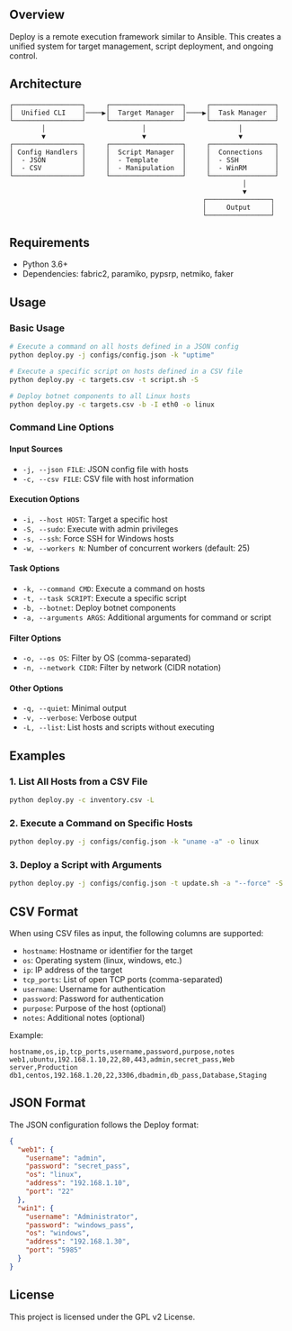 ## Overview
Deploy is a remote execution framework similar to Ansible. This creates a unified system for target management, script deployment, and ongoing control.

## Architecture
```
┌─────────────────┐     ┌──────────────────┐     ┌────────────────┐
│  Unified CLI    │────▶│  Target Manager  │────▶│  Task Manager  │
└─────────────────┘     └──────────────────┘     └────────────────┘
        │                        │                       │
        ▼                        ▼                       ▼
┌─────────────────┐     ┌──────────────────┐     ┌────────────────┐
│ Config Handlers │     │  Script Manager  │     │  Connections   │
│  - JSON         │     │  - Template      │     │  - SSH         │
│  - CSV          │     │  - Manipulation  │     │  - WinRM       │
└─────────────────┘     └──────────────────┘     └────────────────┘
                                                          │
                                                          ▼
                                                ┌────────────────┐
                                                │     Output     │
                                                └────────────────┘
```
## Requirements
- Python 3.6+
- Dependencies: fabric2, paramiko, pypsrp, netmiko, faker

## Usage
### Basic Usage
```bash
# Execute a command on all hosts defined in a JSON config
python deploy.py -j configs/config.json -k "uptime"

# Execute a specific script on hosts defined in a CSV file
python deploy.py -c targets.csv -t script.sh -S

# Deploy botnet components to all Linux hosts
python deploy.py -c targets.csv -b -I eth0 -o linux
```

### Command Line Options
#### Input Sources
- `-j, --json FILE`: JSON config file with hosts
- `-c, --csv FILE`: CSV file with host information

#### Execution Options
- `-i, --host HOST`: Target a specific host
- `-S, --sudo`: Execute with admin privileges
- `-s, --ssh`: Force SSH for Windows hosts
- `-w, --workers N`: Number of concurrent workers (default: 25)

#### Task Options
- `-k, --command CMD`: Execute a command on hosts
- `-t, --task SCRIPT`: Execute a specific script
- `-b, --botnet`: Deploy botnet components
- `-a, --arguments ARGS`: Additional arguments for command or script

#### Filter Options
- `-o, --os OS`: Filter by OS (comma-separated)
- `-n, --network CIDR`: Filter by network (CIDR notation)

#### Other Options
- `-q, --quiet`: Minimal output
- `-v, --verbose`: Verbose output
- `-L, --list`: List hosts and scripts without executing

## Examples

### 1. List All Hosts from a CSV File
```bash
python deploy.py -c inventory.csv -L
```

### 2. Execute a Command on Specific Hosts
```bash
python deploy.py -j configs/config.json -k "uname -a" -o linux
```

### 3. Deploy a Script with Arguments
```bash
python deploy.py -j configs/config.json -t update.sh -a "--force" -S
```

## CSV Format
When using CSV files as input, the following columns are supported:
- `hostname`: Hostname or identifier for the target
- `os`: Operating system (linux, windows, etc.)
- `ip`: IP address of the target
- `tcp_ports`: List of open TCP ports (comma-separated)
- `username`: Username for authentication
- `password`: Password for authentication
- `purpose`: Purpose of the host (optional)
- `notes`: Additional notes (optional)

Example:
```csv
hostname,os,ip,tcp_ports,username,password,purpose,notes
web1,ubuntu,192.168.1.10,22,80,443,admin,secret_pass,Web server,Production
db1,centos,192.168.1.20,22,3306,dbadmin,db_pass,Database,Staging
```

## JSON Format
The JSON configuration follows the Deploy format:
```json
{
  "web1": {
    "username": "admin",
    "password": "secret_pass",
    "os": "linux",
    "address": "192.168.1.10",
    "port": "22"
  },
  "win1": {
    "username": "Administrator",
    "password": "windows_pass",
    "os": "windows",
    "address": "192.168.1.30",
    "port": "5985"
  }
}
```

## License

This project is licensed under the GPL v2 License.
